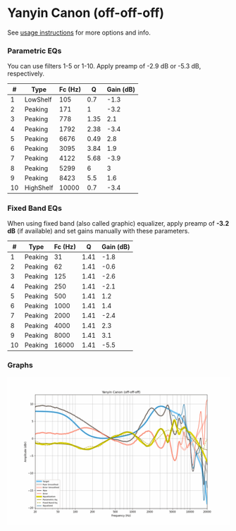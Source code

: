 # Yanyin Canon (off-off-off)
See [usage instructions](https://github.com/jaakkopasanen/AutoEq#usage) for more options and info.

### Parametric EQs
You can use filters 1-5 or 1-10. Apply preamp of -2.9 dB or -5.3 dB, respectively.

|   # | Type      |   Fc (Hz) |    Q |   Gain (dB) |
|-----|-----------|-----------|------|-------------|
|   1 | LowShelf  |       105 | 0.7  |        -1.3 |
|   2 | Peaking   |       171 | 1    |        -3.2 |
|   3 | Peaking   |       778 | 1.35 |         2.1 |
|   4 | Peaking   |      1792 | 2.38 |        -3.4 |
|   5 | Peaking   |      6676 | 0.49 |         2.8 |
|   6 | Peaking   |      3095 | 3.84 |         1.9 |
|   7 | Peaking   |      4122 | 5.68 |        -3.9 |
|   8 | Peaking   |      5299 | 6    |         3   |
|   9 | Peaking   |      8423 | 5.5  |         1.6 |
|  10 | HighShelf |     10000 | 0.7  |        -3.4 |

### Fixed Band EQs
When using fixed band (also called graphic) equalizer, apply preamp of **-3.2 dB** (if available) and set gains manually with these parameters.

|   # | Type    |   Fc (Hz) |    Q |   Gain (dB) |
|-----|---------|-----------|------|-------------|
|   1 | Peaking |        31 | 1.41 |        -1.8 |
|   2 | Peaking |        62 | 1.41 |        -0.6 |
|   3 | Peaking |       125 | 1.41 |        -2.6 |
|   4 | Peaking |       250 | 1.41 |        -2.1 |
|   5 | Peaking |       500 | 1.41 |         1.2 |
|   6 | Peaking |      1000 | 1.41 |         1.4 |
|   7 | Peaking |      2000 | 1.41 |        -2.4 |
|   8 | Peaking |      4000 | 1.41 |         2.3 |
|   9 | Peaking |      8000 | 1.41 |         3.1 |
|  10 | Peaking |     16000 | 1.41 |        -5.5 |

### Graphs
![](./Yanyin%20Canon%20(off-off-off).png)

